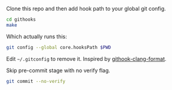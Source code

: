 Clone this repo and then add hook path to your global git config.

```bash
cd githooks
make
```

Which actually runs this:
```bash
git config --global core.hooksPath $PWD
```

Edit ```~/.gitconfig``` to remove it. Inspired by [githook-clang-format](https://github.com/andrewseidl/githook-clang-format).

Skip pre-commit stage with no verify flag.
```bash
git commit --no-verify
```
